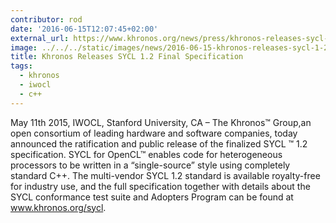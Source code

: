 ```yaml
---
contributor: rod
date: '2016-06-15T12:07:45+02:00'
external_url: https://www.khronos.org/news/press/khronos-releases-sycl-1.2-final-specification-c-single-source-heterogeneous
image: ../../../static/images/news/2016-06-15-khronos-releases-sycl-1-2-final-specification.webp
title: Khronos Releases SYCL 1.2 Final Specification
tags:
  - khronos
  - iwocl
  - c++
---
```


May 11th 2015, IWOCL, Stanford University, CA – The Khronos™ Group,an open consortium of leading hardware and software
companies, today announced the ratification and public release of the finalized SYCL ™ 1.2 specification. SYCL for
OpenCL™ enables code for heterogeneous processors to be written in a “single-source” style using completely standard
C++. The multi-vendor SYCL 1.2 standard is available royalty-free for industry use, and the full specification together
with details about the SYCL conformance test suite and Adopters Program can be found at www.khronos.org/sycl.
